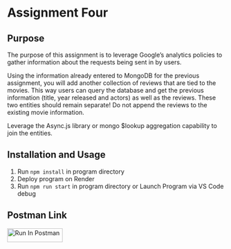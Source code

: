 # Assignment Four
## Purpose
The purpose of this assignment is to leverage Google’s analytics policies to gather information about the requests being sent in by users.

Using the information already entered to MongoDB for the previous assignment, you will add another collection of reviews that are tied to the movies. This way users can query the database and get the previous information (title, year released and actors) as well as the reviews. These two entities should remain separate! Do not append the reviews to the existing movie information.  

Leverage the Async.js library or mongo $lookup aggregation capability to join the entities.

## Installation and Usage
1. Run `npm install` in program directory
2. Deploy program on Render
3. Run `npm run start` in program directory or Launch Program via VS Code debug

## Postman Link
[<img src="https://run.pstmn.io/button.svg" alt="Run In Postman" style="width: 128px; height: 32px;">](https://app.getpostman.com/run-collection/32473950-eea83745-3279-4ce8-9bf3-9c5ae41b19d3?action=collection%2Ffork&source=rip_markdown&collection-url=entityId%3D32473950-eea83745-3279-4ce8-9bf3-9c5ae41b19d3%26entityType%3Dcollection%26workspaceId%3D0b48c0b9-f609-4bd9-8b7a-7c46300b22e9#?env%5BHoang_CSCI3916_HW4%5D=W3sia2V5IjoiSldUIiwidmFsdWUiOiIiLCJlbmFibGVkIjp0cnVlLCJ0eXBlIjoiZGVmYXVsdCIsInNlc3Npb25WYWx1ZSI6IkpXVC4uLiIsInNlc3Npb25JbmRleCI6MH1d)